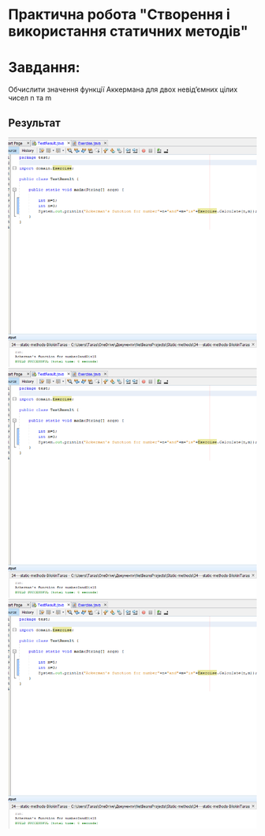 # Практична робота "Створення і використання статичних методів"
# Завдання:
Обчислити значення функції Аккермана для двох невідʼємних цілих чисел n та m
## Результат 
<img src="https://raw.githubusercontent.com/ppc-ntu-khpi/34---static-methods-ivan4-beep/master/1.png">
<img src="https://raw.githubusercontent.com/ppc-ntu-khpi/34---static-methods-ivan4-beep/master/1.png">
<img src="https://raw.githubusercontent.com/ppc-ntu-khpi/34---static-methods-ivan4-beep/master/1.png">


